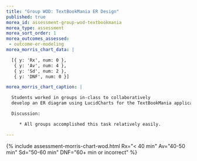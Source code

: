 ```yaml
---
title: "Group WOD: TextBookMania ER Design"
published: true
morea_id: assessment-group-wod-textbookmania
morea_type: assessment
morea_sort_order: 1
morea_outcomes_assessed:
 - outcome-er-modeling
morea_morris_chart_data: |

  [{ y: 'Rx', num: 0 },
   { y: 'Av', num: 4 },
   { y: 'Sd', num: 2 },
   { y: 'DNF', num: 0 }]

morea_morris_chart_caption: |

  Students worked in groups in-class to collaboratively 
  develop an ER diagram using LucidCharts for the TextBookMania application.

  Discussion:

     * All groups accomplished this task relatively easily.

---
```


{%  include assessment-morris-chart-wod.html Rx="< 40 min" Av="40-50 min" Sd="50-60 min" DNF="60+ min or incorrect"  %}


